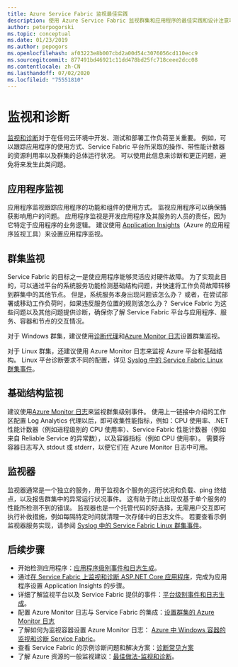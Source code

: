 ```yaml
---
title: Azure Service Fabric 监视最佳实践
description: 使用 Azure Service Fabric 监视群集和应用程序的最佳实践和设计注意事项。
author: peterpogorski
ms.topic: conceptual
ms.date: 01/23/2019
ms.author: pepogors
ms.openlocfilehash: af03223e8b007cbd2a00d54c3076056cd110ecc9
ms.sourcegitcommit: 877491bd46921c11dd478bd25fc718ceee2dcc08
ms.contentlocale: zh-CN
ms.lasthandoff: 07/02/2020
ms.locfileid: "75551810"
---
```

# <a name="monitoring-and-diagnostics"></a>监视和诊断

[监视和诊断](https://docs.microsoft.com/azure/service-fabric/service-fabric-diagnostics-overview)对于在任何云环境中开发、测试和部署工作负荷至关重要。 例如，可以跟踪应用程序的使用方式、Service Fabric 平台所采取的操作、带性能计数器的资源利用率以及群集的总体运行状况。 可以使用此信息来诊断和更正问题，避免将来发生此类问题。

## <a name="application-monitoring"></a>应用程序监视

应用程序监视跟踪应用程序的功能和组件的使用方式。 监视应用程序可以确保捕获影响用户的问题。 应用程序监视是开发应用程序及其服务的人员的责任，因为它特定于应用程序的业务逻辑。 建议使用 [Application Insights](https://docs.microsoft.com/azure/service-fabric/service-fabric-tutorial-monitoring-aspnet)（Azure 的应用程序监视工具）来设置应用程序监视。

## <a name="cluster-monitoring"></a>群集监视

Service Fabric 的目标之一是使应用程序能够灵活应对硬件故障。 为了实现此目的，可以通过平台的系统服务功能检测基础结构问题，并快速将工作负荷故障转移到群集中的其他节点。 但是，系统服务本身出现问题该怎么办？ 或者，在尝试部署或移动工作负荷时，如果违反服务位置的规则该怎么办？ Service Fabric 为这些问题以及其他问题提供诊断，确保你了解 Service Fabric 平台与应用程序、服务、容器和节点的交互情况。

对于 Windows 群集，建议使用[诊断代理](https://docs.microsoft.com/azure/service-fabric/service-fabric-diagnostics-event-aggregation-wad)和[Azure Monitor 日志](https://docs.microsoft.com/azure/service-fabric/service-fabric-diagnostics-oms-setup)设置群集监视。

对于 Linux 群集，还建议使用 Azure Monitor 日志来监视 Azure 平台和基础结构。 Linux 平台诊断要求不同的配置，详见 [Syslog 中的 Service Fabric Linux 群集事件](https://docs.microsoft.com/azure/service-fabric/service-fabric-diagnostics-oms-syslog)。

## <a name="infrastructure-monitoring"></a>基础结构监视

建议使用[Azure Monitor 日志](https://docs.microsoft.com/azure/service-fabric/service-fabric-diagnostics-oms-agent)来监视群集级别事件。 使用上一链接中介绍的工作区配置 Log Analytics 代理以后，即可收集性能指标，例如：CPU 使用率、.NET 性能计数器（例如进程级别的 CPU 使用率）、Service Fabric 性能计数器（例如来自 Reliable Service 的异常数），以及容器指标（例如 CPU 使用率）。  需要将容器日志写入 stdout 或 stderr，以便它们在 Azure Monitor 日志中可用。

## <a name="watchdogs"></a>监视器

监视器通常是一个独立的服务，用于监视各个服务的运行状况和负载、ping 终结点，以及报告群集中的异常运行状况事件。 这有助于防止出现仅基于单个服务的性能所检测不到的错误。 监视器也是一个托管代码的好选择，无需用户交互即可执行补救措施，例如每隔特定时间就清理一次存储中的日志文件。 若要查看示例监视器服务实现，请参阅 [Syslog 中的 Service Fabric Linux 群集事件](https://github.com/Azure-Samples/service-fabric-watchdog-service)。

## <a name="next-steps"></a>后续步骤

* 开始检测应用程序：[应用程序级别事件和日志生成](service-fabric-diagnostics-event-generation-app.md)。
* 通过[在 Service Fabric 上监视和诊断 ASP.NET Core 应用程序](service-fabric-tutorial-monitoring-aspnet.md)，完成为应用程序设置 Application Insights 的步骤。
* 详细了解监视平台以及 Service Fabric 提供的事件：[平台级别事件和日志生成](service-fabric-diagnostics-event-generation-infra.md)。
* 配置 Azure Monitor 日志与 Service Fabric 的集成：[设置群集的 Azure Monitor 日志](service-fabric-diagnostics-oms-setup.md)
* 了解如何为监视容器设置 Azure Monitor 日志： [Azure 中 Windows 容器的监视和诊断 Service Fabric](service-fabric-tutorial-monitoring-wincontainers.md)。
* 查看 Service Fabric 的示例诊断问题和解决方案：[诊断常见方案](service-fabric-diagnostics-common-scenarios.md)
* 了解 Azure 资源的一般监视建议：[最佳做法-监视和诊断](https://docs.microsoft.com/azure/architecture/best-practices/monitoring)。